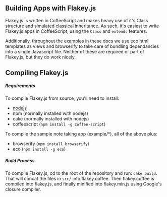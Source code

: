 ## Building Apps with Flakey.js
Flakey.js is written in CoffeeScript and makes heavy use of it's Class structure and simulated classical inheritance. As such, it's easiest to write Flakey.js apps in CoffeeScript, using the `Class` and `extends` features. 

Additionally, throughout the examples in these docs we use eco html templates as views and browserify to take care of bundling dependancies into a single Javascript file. Neither of these are required or part of Flakey.js, but they do work nicely.


## Compiling Flakey.js
##### Requirements

To compile Flakey.js from source, you'll need to install:

- [nodejs](http://nodejs.org/#download)
- npm (normally installed with nodejs)
- cake (normally installed with nodejs)
- coffeescript (`npm install -g coffee-script`)

To compile the sample note taking app (example/*), all of the above plus:

- browserify (`npm install browserify`)
- eco (`npm install -g eco`)

##### Build Process
To compile Flakey.js, cd to the root of the repository and run: `cake build`. That will concat the files in `src/` into flakey.coffee. Then flakey.coffee is compiled into flakey.js, and finally minified into flakey.min.js using Google's closure compiler.